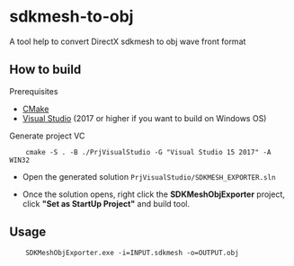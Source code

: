 # sdkmesh-to-obj

A tool help to convert DirectX sdkmesh to obj wave front format

## How to build

Prerequisites
-   [CMake](https://cmake.org/download/)
-   [Visual Studio](https://visualstudio.microsoft.com/downloads/)  (2017 or higher if you want to build on Windows OS)

Generate project VC
```console
    cmake -S . -B ./PrjVisualStudio -G "Visual Studio 15 2017" -A WIN32
```

-   Open the generated solution `PrjVisualStudio/SDKMESH_EXPORTER.sln`

-   Once the solution opens, right click the **SDKMeshObjExporter** project, click **"Set as StartUp Project"** and build tool.

## Usage

```console
    SDKMeshObjExporter.exe -i=INPUT.sdkmesh -o=OUTPUT.obj
```
